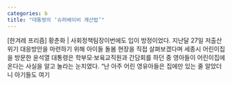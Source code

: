 ```yaml
---
categories: b
title: "대통령의 ‘슈퍼베이비 계산법’"
---
```

[한겨레 프리즘] 황춘화 | 사회정책팀장이번에도 입이 방정이었다. 지난달 27일 저출산 위기 대응방안을 마련하기 위해 아이들 돌봄 현장을 직접 살펴보겠다며 세종시 어린이집을 방문한 윤석열 대통령은 학부모·보육교직원과 간담회를 하던 중 영아들이 어린이집에 온다는 사실을 알고 놀라는 눈치였다. “난 아주 어린 영유아들은 집에만 있는 줄 알았더니 아기들도 여기 